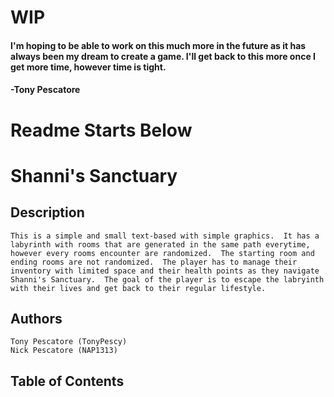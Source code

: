 # WIP
#### I'm hoping to be able to work on this much more in the future as it has always been my dream to create a game.  I'll get back to this more once I get more time, however time is tight.
#### -Tony Pescatore

# Readme Starts Below

# Shanni's Sanctuary
## Description
    This is a simple and small text-based with simple graphics.  It has a labyrinth with rooms that are generated in the same path everytime, however every rooms encounter are randomized.  The starting room and ending rooms are not randomized.  The player has to manage their inventory with limited space and their health points as they navigate Shanni's Sanctuary.  The goal of the player is to escape the labryinth with their lives and get back to their regular lifestyle.
## Authors
    Tony Pescatore (TonyPescy)
    Nick Pescatore (NAP1313)
## Table of Contents
